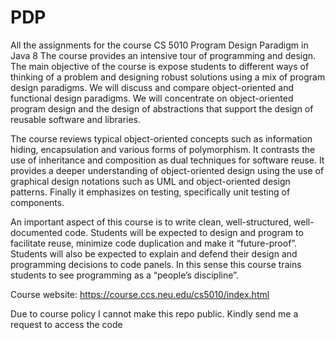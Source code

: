# PDP
All the assignments for the course CS 5010 Program Design Paradigm in Java 8
The course provides an intensive tour of programming and design. The main objective of the course is expose students to different ways of thinking of a problem and designing robust solutions using a mix of program design paradigms. We will discuss and compare object-oriented and functional design paradigms. We will concentrate on object-oriented program design and the design of abstractions that support the design of reusable software and libraries.

The course reviews typical object-oriented concepts such as information hiding, encapsulation and various forms of polymorphism. It contrasts the use of inheritance and composition as dual techniques for software reuse. It provides a deeper understanding of object-oriented design using the use of graphical design notations such as UML and object-oriented design patterns. Finally it emphasizes on testing, specifically unit testing of components.

An important aspect of this course is to write clean, well-structured, well-documented code. Students will be expected to design and program to facilitate reuse, minimize code duplication and make it “future-proof”. Students will also be expected to explain and defend their design and programming decisions to code panels. In this sense this course trains students to see programming as a “people’s discipline”.

Course website: https://course.ccs.neu.edu/cs5010/index.html


Due to course policy I cannot make this repo public. Kindly send me a request to access the code
